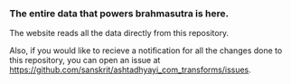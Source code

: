 ### The entire data that powers brahmasutra is here.  

The website reads all the data directly from this repository.  



Also, if you would like to recieve a notification for all the changes done to this repository, you can open an issue at https://github.com/sanskrit/ashtadhyayi_com_transforms/issues. 
